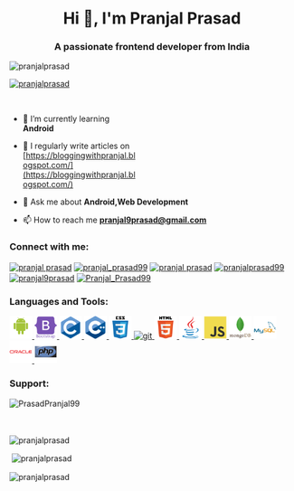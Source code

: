 <h1 align="center">Hi 👋, I'm Pranjal Prasad</h1>
<h3 align="center">A passionate frontend developer from India</h3>
<img align="right" alt="Coding" width="400" src="https://cdn.dribbble.com/users/2646423/screenshots/5507196/computer.gif" style="width: 280px;
				height: 230px;
				border-radius: 50%;">

<!--<img align="right" src="https://miro.medium.com/max/1600/0*K2WLMTExLyida7OR.gif"   alt="pranjal" >-->


<p align="left"> <img src="https://komarev.com/ghpvc/?username=pranjalprasad&label=Profile%20views&color=0e75b6&style=flat" alt="pranjalprasad" /> </p>
<p align="left"> <a href="https://github.com/ryo-ma/github-profile-trophy"><img src="https://github-profile-trophy.vercel.app/?username=pranjalprasad" alt="pranjalprasad" /></a> </p>

<p align="left"> <a href="https://twitter.com/" target="blank"><img src="https://img.shields.io/twitter/follow/?logo=twitter&style=for-the-badge" alt="" /></a> </p>

- 🌱 I’m currently learning **Android**

- 📝 I regularly write articles on [https://bloggingwithpranjal.blogspot.com/](https://bloggingwithpranjal.blogspot.com/)

- 💬 Ask me about **Android,Web Development**

- 📫 How to reach me **pranjal9prasad@gmail.com**

<h3 align="left">Connect with me:</h3>
<p align="left">
<a href="https://linkedin.com/in/pranjal prasad" target="blank"><img align="center" src="https://raw.githubusercontent.com/rahuldkjain/github-profile-readme-generator/master/src/images/icons/Social/linked-in-alt.svg" alt="pranjal prasad" height="30" width="40" /></a>
<a href="https://instagram.com/pranjal_prasad99" target="blank"><img align="center" src="https://raw.githubusercontent.com/rahuldkjain/github-profile-readme-generator/master/src/images/icons/Social/instagram.svg" alt="pranjal_prasad99" height="30" width="40" /></a>
<a href="https://www.hackerrank.com/pranjal prasad" target="blank"><img align="center" src="https://raw.githubusercontent.com/rahuldkjain/github-profile-readme-generator/master/src/images/icons/Social/hackerrank.svg" alt="pranjal prasad" height="30" width="40" /></a>
<a href="https://www.leetcode.com/pranjalprasad99" target="blank"><img align="center" src="https://raw.githubusercontent.com/rahuldkjain/github-profile-readme-generator/master/src/images/icons/Social/leet-code.svg" alt="pranjalprasad99" height="30" width="40" /></a>
<a href="https://auth.geeksforgeeks.org/user/pranjal9prasad" target="blank"><img align="center" src="https://raw.githubusercontent.com/rahuldkjain/github-profile-readme-generator/master/src/images/icons/Social/geeks-for-geeks.svg" alt="pranjal9prasad" height="30" width="40" /></a>
<a href="https://discord.gg/Pranjal_Prasad99" target="blank"><img align="center" src="https://raw.githubusercontent.com/rahuldkjain/github-profile-readme-generator/master/src/images/icons/Social/discord.svg" alt="Pranjal_Prasad99" height="30" width="40" /></a>
</p>

<h3 align="left">Languages and Tools:</h3>
<p align="left"> <a href="https://developer.android.com" target="_blank" rel="noreferrer"> <img src="https://raw.githubusercontent.com/devicons/devicon/master/icons/android/android-original-wordmark.svg" alt="android" width="40" height="40"/> </a> <a href="https://getbootstrap.com" target="_blank" rel="noreferrer"> <img src="https://raw.githubusercontent.com/devicons/devicon/master/icons/bootstrap/bootstrap-plain-wordmark.svg" alt="bootstrap" width="40" height="40"/> </a> <a href="https://www.cprogramming.com/" target="_blank" rel="noreferrer"> <img src="https://raw.githubusercontent.com/devicons/devicon/master/icons/c/c-original.svg" alt="c" width="40" height="40"/> </a> <a href="https://www.w3schools.com/cpp/" target="_blank" rel="noreferrer"> <img src="https://raw.githubusercontent.com/devicons/devicon/master/icons/cplusplus/cplusplus-original.svg" alt="cplusplus" width="40" height="40"/> </a> <a href="https://www.w3schools.com/css/" target="_blank" rel="noreferrer"> <img src="https://raw.githubusercontent.com/devicons/devicon/master/icons/css3/css3-original-wordmark.svg" alt="css3" width="40" height="40"/> </a> <a href="https://git-scm.com/" target="_blank" rel="noreferrer"> <img src="https://www.vectorlogo.zone/logos/git-scm/git-scm-icon.svg" alt="git" width="40" height="40"/> </a> <a href="https://www.w3.org/html/" target="_blank" rel="noreferrer"> <img src="https://raw.githubusercontent.com/devicons/devicon/master/icons/html5/html5-original-wordmark.svg" alt="html5" width="40" height="40"/> </a> <a href="https://www.java.com" target="_blank" rel="noreferrer"> <img src="https://raw.githubusercontent.com/devicons/devicon/master/icons/java/java-original.svg" alt="java" width="40" height="40"/> </a> <a href="https://developer.mozilla.org/en-US/docs/Web/JavaScript" target="_blank" rel="noreferrer"> <img src="https://raw.githubusercontent.com/devicons/devicon/master/icons/javascript/javascript-original.svg" alt="javascript" width="40" height="40"/> </a> <a href="https://www.mongodb.com/" target="_blank" rel="noreferrer"> <img src="https://raw.githubusercontent.com/devicons/devicon/master/icons/mongodb/mongodb-original-wordmark.svg" alt="mongodb" width="40" height="40"/> </a> <a href="https://www.mysql.com/" target="_blank" rel="noreferrer"> <img src="https://raw.githubusercontent.com/devicons/devicon/master/icons/mysql/mysql-original-wordmark.svg" alt="mysql" width="40" height="40"/> </a> <a href="https://www.oracle.com/" target="_blank" rel="noreferrer"> <img src="https://raw.githubusercontent.com/devicons/devicon/master/icons/oracle/oracle-original.svg" alt="oracle" width="40" height="40"/> </a> <a href="https://www.php.net" target="_blank" rel="noreferrer"> <img src="https://raw.githubusercontent.com/devicons/devicon/master/icons/php/php-original.svg" alt="php" width="40" height="40"/> </a> </p>

<h3 align="left">Support:</h3>
<p><a href="https://ko-fi.com/PrasadPranjal99"> <img align="left" src="https://cdn.ko-fi.com/cdn/kofi3.png?v=3" height="50" width="210" alt="PrasadPranjal99" /></a></p><br><br>
<br>

<p><img align="left" src="https://github-readme-stats.vercel.app/api/top-langs?username=pranjalprasad&show_icons=true&locale=en&layout=compact" alt="pranjalprasad" /></p>
<br>
<p>&nbsp;<img align="center" src="https://github-readme-stats.vercel.app/api?username=pranjalprasad&show_icons=true&locale=en" alt="pranjalprasad" /></p>

<p><img align="center" src="https://github-readme-streak-stats.herokuapp.com/?user=pranjalprasad&" alt="pranjalprasad" /></p>
